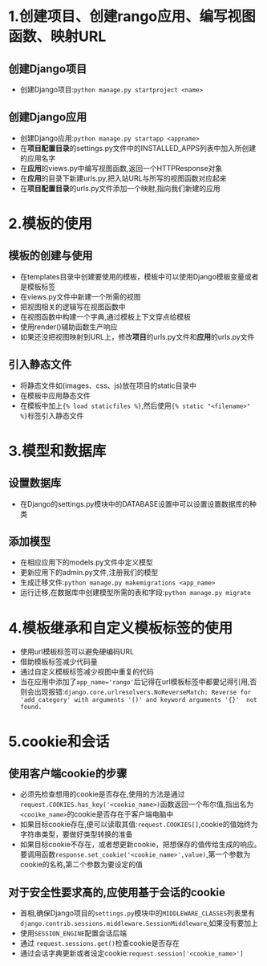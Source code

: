 # 1.创建项目、创建rango应用、编写视图函数、映射URL

## 创建Django项目
- 创建Django项目:`python manage.py startproject <name>`

## 创建Django应用
- 创建Django应用:`python manage.py startapp <appname>`
- 在**项目配置目录**的settings.py文件中的INSTALLED_APPS列表中加入所创建的应用名字
- 在**应用**的views.py中编写视图函数,返回一个HTTPResponse对象
- 在**应用**的目录下新建urls.py,把入站URL与所写的视图函数对应起来
- 在**项目配置目录**的urls.py文件添加一个映射,指向我们新建的应用

# 2.模板的使用

## 模板的创建与使用
- 在templates目录中创建要使用的模板，模板中可以使用Django模板变量或者是模板标签
- 在views.py文件中新建一个所需的视图
- 把视图相关的逻辑写在视图函数中
- 在视图函数中构建一个字典,通过模板上下文穿点给模板
- 使用render()辅助函数生产响应
- 如果还没把视图映射到URL上，修改**项目**的urls.py文件和**应用**的urls.py文件

## 引入静态文件
- 将静态文件如(images、css、js)放在项目的static目录中
- 在模板中应用静态文件
- 在模板中加上`{% load staticfiles %}`,然后使用`{% static "<filename>" %}`标签引入静态文件

# 3.模型和数据库

## 设置数据库
- 在Django的settings.py模块中的DATABASE设置中可以设置设置数据库的种类

## 添加模型
- 在相应应用下的models.py文件中定义模型
- 更新应用下的admin.py文件,注册我们的模型
- 生成迁移文件:`python manage.py makemigrations <app_name>`
- 运行迁移,在数据库中创建模型所需的表和字段:`python manage.py migrate`

# 4.模板继承和自定义模板标签的使用

- 使用url模板标签可以避免硬编码URL
- 借助模板标签减少代码量
- 通过自定义模板标签减少视图中重复的代码
- 当在应用中添加了`app_name='rango'`后记得在url模板标签中都要记得引用,否则会出现报错:`django.core.urlresolvers.NoReverseMatch: Reverse for 'add_category' with arguments '()' and keyword arguments '{}'  not found.`

# 5.cookie和会话

## 使用客户端cookie的步骤
- 必须先检查想用的cookie是否存在,使用的方法是通过`request.COOKIES.has_key('<cookie_name>)`函数返回一个布尔值,指出名为`<cooike_name>`的cookie是否存在于客户端电脑中
- 如果目标cookie存在,便可以读取其值:`request.COOKIES[]`,cookie的值始终为字符串类型，要做好类型转换的准备
- 如果目标cookie不存在，或者想更新cookie，把想保存的值传给生成的响应。要调用函数`response.set_cookie('<cookie_name>',value)`,第一个参数为cookie的名称,第二个参数为要设定的值

## 对于安全性要求高的,应使用基于会话的cookie
- 首相,确保Django项目的`settings.py`模块中的`MIDDLEWARE_CLASSES`列表里有`django.contrib.sessions.middleware.SessionMiddleware`,如果没有要加上
- 使用`SESSION_ENGINE`配置会话后端
- 通过 `request.sessions.get()`检查cookie是否存在
- 通过会话字典更新或者设定cookie:`request.session['<cookie_name>']`
















